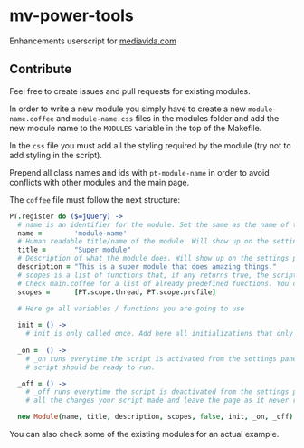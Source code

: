 mv-power-tools
==============

Enhancements userscript for [mediavida.com](http://www.mediavida.com)


Contribute
----------
Feel free to create issues and pull requests for existing modules.

In order to write a new module you simply have to create a new `module-name.coffee` and `module-name.css` files in the modules folder and add the new module name to the `MODULES` variable in the top of the Makefile.

In the `css` file you must add all the styling required by the module (try not to add styling in the script).

Prepend all class names and ids with `pt-module-name` in order to avoid conflicts with other modules and the main page.

The `coffee` file must follow the next structure:

```coffeescript
PT.register do ($=jQuery) ->
  # name is an identifier for the module. Set the same as the name of the file.
  name =        'module-name'
  # Human readable title/name of the module. Will show up on the settings panel.
  title =       "Super module"
  # Description of what the module does. Will show up on the settings panel.
  description = "This is a super module that does amazing things."
  # scopes is a list of functions that, if any returns true, the script will run
  # Check main.coffee for a list of already predefined functions. You can also add your own functions.
  scopes =      [PT.scope.thread, PT.scope.profile]
  
  # Here go all variables / functions you are going to use

  init = () ->
    # init is only called once. Add here all initializations that only need to be executed once.
    
  _on =  () ->
    # _on runs everytime the script is activated from the settings panel. After calling _on your
    # script should be ready to run.

  _off = () ->
    # _off runs everytime the script is deactivated from the settings panel. This should revert
    # all the changes your script made and leave the page as it never run.

  new Module(name, title, description, scopes, false, init, _on, _off)
```

You can also check some of the existing modules for an actual example.
